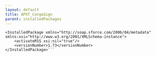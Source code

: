 ```yaml
---
layout: default
title: APXT_CongaSign
parent: installedPackages
---
```


```<?xml version="1.0" encoding="UTF-8"?>
<InstalledPackage xmlns="http://soap.sforce.com/2006/04/metadata" xmlns:xsi="http://www.w3.org/2001/XMLSchema-instance">
    <activateRSS xsi:nil="true"/>
    <versionNumber>1.73</versionNumber>
</InstalledPackage>```
